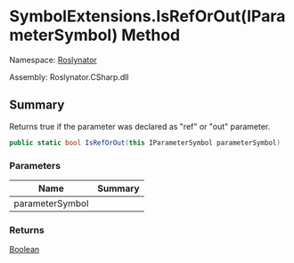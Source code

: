 # SymbolExtensions\.IsRefOrOut\(IParameterSymbol\) Method

Namespace: [Roslynator](../../README.md)

Assembly: Roslynator\.CSharp\.dll

## Summary

Returns true if the parameter was declared as "ref" or "out" parameter\.

```csharp
public static bool IsRefOrOut(this IParameterSymbol parameterSymbol)
```

### Parameters

| Name | Summary |
| ---- | ------- |
| parameterSymbol | |

### Returns

[Boolean](https://docs.microsoft.com/en-us/dotnet/api/system.boolean)



